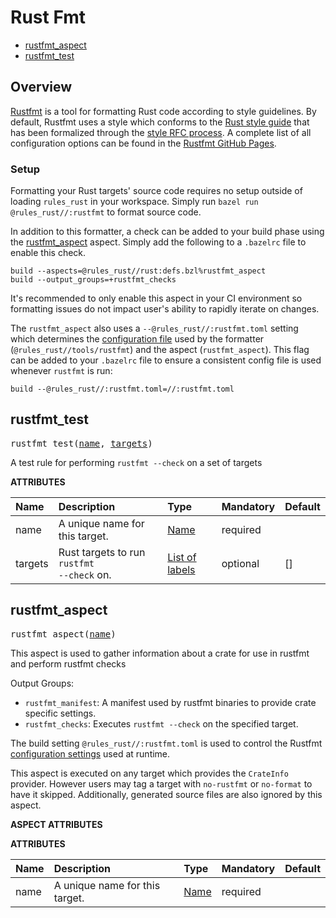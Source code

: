 <!-- Generated with Stardoc: http://skydoc.bazel.build -->
# Rust Fmt

* [rustfmt_aspect](#rustfmt_aspect)
* [rustfmt_test](#rustfmt_test)


## Overview


[Rustfmt][rustfmt] is a tool for formatting Rust code according to style guidelines. 
By default, Rustfmt uses a style which conforms to the [Rust style guide][rsg] that
has been formalized through the [style RFC process][rfcp]. A complete list of all
configuration options can be found in the [Rustfmt GitHub Pages][rgp].



### Setup


Formatting your Rust targets' source code requires no setup outside of loading `rules_rust`
in your workspace. Simply run `bazel run @rules_rust//:rustfmt` to format source code.

In addition to this formatter, a check can be added to your build phase using the [rustfmt_aspect](#rustfmt-aspect)
aspect. Simply add the following to a `.bazelrc` file to enable this check.

```text
build --aspects=@rules_rust//rust:defs.bzl%rustfmt_aspect
build --output_groups=+rustfmt_checks
```

It's recommended to only enable this aspect in your CI environment so formatting issues do not
impact user's ability to rapidly iterate on changes.

The `rustfmt_aspect` also uses a `--@rules_rust//:rustfmt.toml` setting which determines the
[configuration file][rgp] used by the formatter (`@rules_rust//tools/rustfmt`) and the aspect
(`rustfmt_aspect`). This flag can be added to your `.bazelrc` file to ensure a consistent config
file is used whenever `rustfmt` is run:

```text
build --@rules_rust//:rustfmt.toml=//:rustfmt.toml
```

[rustfmt]: https://github.com/rust-lang/rustfmt#readme
[rsg]: https://github.com/rust-lang-nursery/fmt-rfcs/blob/master/guide/guide.md
[rfcp]: https://github.com/rust-lang-nursery/fmt-rfcs
[rgp]: https://rust-lang.github.io/rustfmt/

<a id="#rustfmt_test"></a>

## rustfmt_test

<pre>
rustfmt_test(<a href="#rustfmt_test-name">name</a>, <a href="#rustfmt_test-targets">targets</a>)
</pre>

A test rule for performing `rustfmt --check` on a set of targets

**ATTRIBUTES**


| Name  | Description | Type | Mandatory | Default |
| :------------- | :------------- | :------------- | :------------- | :------------- |
| <a id="rustfmt_test-name"></a>name |  A unique name for this target.   | <a href="https://bazel.build/docs/build-ref.html#name">Name</a> | required |  |
| <a id="rustfmt_test-targets"></a>targets |  Rust targets to run <code>rustfmt --check</code> on.   | <a href="https://bazel.build/docs/build-ref.html#labels">List of labels</a> | optional | [] |


<a id="#rustfmt_aspect"></a>

## rustfmt_aspect

<pre>
rustfmt_aspect(<a href="#rustfmt_aspect-name">name</a>)
</pre>

This aspect is used to gather information about a crate for use in rustfmt and perform rustfmt checks

Output Groups:

- `rustfmt_manifest`: A manifest used by rustfmt binaries to provide crate specific settings.
- `rustfmt_checks`: Executes `rustfmt --check` on the specified target.

The build setting `@rules_rust//:rustfmt.toml` is used to control the Rustfmt [configuration settings][cs]
used at runtime.

[cs]: https://rust-lang.github.io/rustfmt/

This aspect is executed on any target which provides the `CrateInfo` provider. However
users may tag a target with `no-rustfmt` or `no-format` to have it skipped. Additionally,
generated source files are also ignored by this aspect.


**ASPECT ATTRIBUTES**



**ATTRIBUTES**


| Name  | Description | Type | Mandatory | Default |
| :------------- | :------------- | :------------- | :------------- | :------------- |
| <a id="rustfmt_aspect-name"></a>name |  A unique name for this target.   | <a href="https://bazel.build/docs/build-ref.html#name">Name</a> | required |   |


